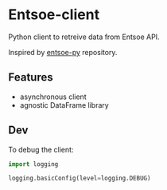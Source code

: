 # Entsoe-client
Python client to retreive data from Entsoe API.

Inspired by [entsoe-py](https://github.com/EnergieID/entsoe-py) repository.

## Features
- asynchronous client
- agnostic DataFrame library

## Dev
To debug the client:
```py
import logging

logging.basicConfig(level=logging.DEBUG)
```

